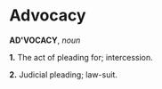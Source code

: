 # Advocacy

**AD'VOCACY**, _noun_

**1.** The act of pleading for; intercession.

**2.** Judicial pleading; law-suit.
